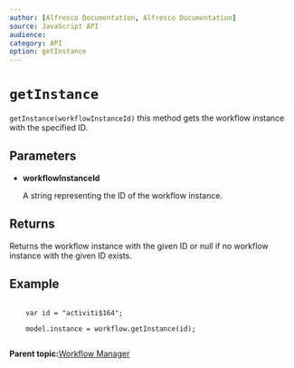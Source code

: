 ```yaml
---
author: [Alfresco Documentation, Alfresco Documentation]
source: JavaScript API
audience: 
category: API
option: getInstance
---
```


# `getInstance`

`getInstance(workflowInstanceId)` this method gets the workflow instance with the specified ID.

## Parameters

-   **workflowInstanceId**

    A string representing the ID of the workflow instance.


## Returns

Returns the workflow instance with the given ID or null if no workflow instance with the given ID exists.

## Example

```

    var id = "activiti$164";

    model.instance = workflow.getInstance(id);      
        
```

**Parent topic:**[Workflow Manager](../references/API-JS-WorkflowManager.md)

